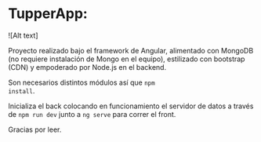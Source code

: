 # TupperApp:
![Alt text]

Proyecto realizado bajo el framework de Angular, alimentado con MongoDB (no requiere instalación de Mongo en el equipo), estilizado con bootstrap (CDN) y empoderado por Node.js en el backend.

Son necesarios distintos módulos así que <code>npm install</code>.

Inicializa el back colocando en funcionamiento el servidor de datos a través de <code>npm run dev</code> junto a <code>ng serve</code> para correr el front.

Gracias por leer.
